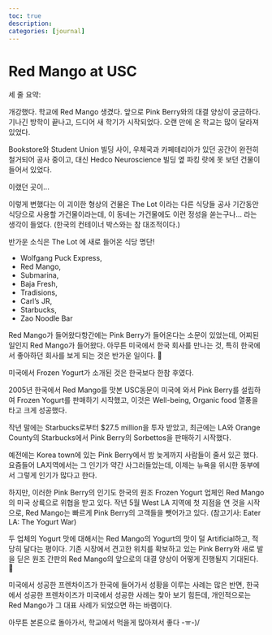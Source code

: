 ```yaml
---
toc: true
description:
categories: [journal]
---
```

# Red Mango at USC

세 줄 요약:

개강했다.
학교에 Red Mango 생겼다.
앞으로 Pink Berry와의 대결 양상이 궁금하다.
기나긴 방학이 끝나고, 드디어 새 학기가 시작되었다.
오랜 만에 온 학교는 많이 달라져 있었다.

Bookstore와 Student Union 빌딩 사이, 우체국과 카페테리아가 있던 공간이 완전히 철거되어 공사 중이고, 대신 Hedco Neuroscience 빌딩 옆 파킹 랏에 못 보던 건물이 들어서 있었다.

이랬던 곳이...

이렇게 변했다는
이 괴이한 형상의 건물은 The Lot 이라는 다른 식당들 공사 기간동안 식당으로 사용할 가건물이라는데, 이 동네는 가건물에도 이런 정성을 쏟는구나… 라는 생각이 들었다. (한국의 컨테이너 박스와는 참 대조적이다.)

반가운 소식은 The Lot 에 새로 들어온 식당 명단!

* Wolfgang Puck Express,
* Red Mango,
* Submarina,
* Baja Fresh,
* Tradisions,
* Carl’s JR,
* Starbucks,
* Zao Noodle Bar

Red Mango가 들어왔다항간에는 Pink Berry가 들어온다는 소문이 있었는데, 어찌된 일인지 Red Mango가 들어왔다. 아무튼 미국에서 한국 회사를 만나는 것, 특히 한국에서 좋아하던 회사를 보게 되는 것은 반가운 일이다. 🙂

미국에서 Frozen Yogurt가 소개된 것은 한국보다 한참 후였다.

2005년 한국에서 Red Mango를 맛본 USC동문이 미국에 와서 Pink Berry를 설립하여 Frozen Yogurt를 판매하기 시작했고, 이것은 Well-being, Organic food 열풍을 타고 크게 성공했다.

작년 말에는 Starbucks로부터 $27.5 million을 투자 받았고, 최근에는 LA와 Orange County의 Starbucks에서 Pink Berry의 Sorbettos을  판매하기 시작했다.

예전에는 Korea town에 있는 Pink Berry에서 밤 늦게까지 사람들이 줄서 있곤 했다. 요즘들어 LA지역에서는 그 인기가 약간 사그러들었는데, 이제는 뉴욕을 위시한 동부에서 그렇게 인기가 많다고 한다.

하지만, 이러한 Pink Berry의 인기도 한국의 원조 Frozen Yogurt 업체인 Red Mango의 미국 상륙으로 위협을 받고 있다. 작년 5월 West LA 지역에 첫 지점을 연 것을 시작으로, Red Mango는 빠르게 Pink Berry의 고객들을 뺏어가고 있다. (참고기사: Eater LA: The Yogurt War)

두 업체의 Yogurt 맛에 대해서는 Red Mango의 Yogurt의 맛이 덜 Artificial하고, 적당히 달다는 평이다. 기존 시장에서 견고한 위치를 확보하고 있는 Pink Berry와 새로 발을 딛은 원조 간판의 Red Mango의 앞으로의 대결 양상이 어떻게 진행될지 기대된다. 🙂

미국에서 성공한 프렌차이즈가 한국에 들어가서 성황을 이루는 사례는 많은 반면, 한국에서 성공한 프렌차이즈가 미국에서 성공한 사례는 찾아 보기 힘든데, 개인적으로는 Red Mango가 그 대표 사례가 되었으면 하는 바램이다.

아무튼 본론으로 돌아가서, 학교에서 먹을게 많아져서 좋다 -ㅠ-)/